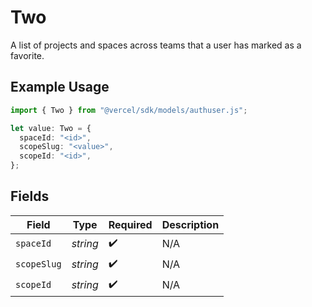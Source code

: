 # Two

A list of projects and spaces across teams that a user has marked as a favorite.

## Example Usage

```typescript
import { Two } from "@vercel/sdk/models/authuser.js";

let value: Two = {
  spaceId: "<id>",
  scopeSlug: "<value>",
  scopeId: "<id>",
};
```

## Fields

| Field              | Type               | Required           | Description        |
| ------------------ | ------------------ | ------------------ | ------------------ |
| `spaceId`          | *string*           | :heavy_check_mark: | N/A                |
| `scopeSlug`        | *string*           | :heavy_check_mark: | N/A                |
| `scopeId`          | *string*           | :heavy_check_mark: | N/A                |